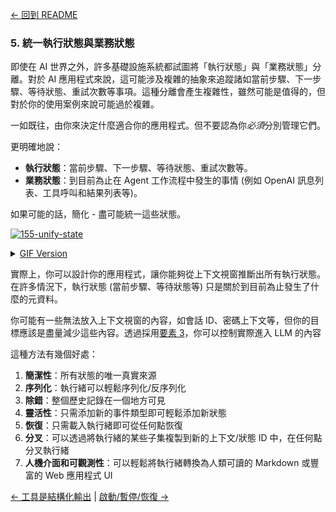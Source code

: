 [← 回到 README](https://github.com/humanlayer/12-factor-agents/blob/main/README.md)

### 5. 統一執行狀態與業務狀態

即使在 AI 世界之外，許多基礎設施系統都試圖將「執行狀態」與「業務狀態」分離。對於 AI 應用程式來說，這可能涉及複雜的抽象來追蹤諸如當前步驟、下一步驟、等待狀態、重試次數等事項。這種分離會產生複雜性，雖然可能是值得的，但對於你的使用案例來說可能過於複雜。

一如既往，由你來決定什麼適合你的應用程式。但不要認為你*必須*分別管理它們。

更明確地說：

- **執行狀態**：當前步驟、下一步驟、等待狀態、重試次數等。
- **業務狀態**：到目前為止在 Agent 工作流程中發生的事情 (例如 OpenAI 訊息列表、工具呼叫和結果列表等)。

如果可能的話，簡化 - 盡可能統一這些狀態。 

[![155-unify-state](https://github.com/humanlayer/12-factor-agents/blob/main/img/155-unify-state-animation.gif)](https://github.com/user-attachments/assets/e5a851db-f58f-43d8-8b0c-1926c99fc68d)


<details>
<summary><a href="https://github.com/humanlayer/12-factor-agents/blob/main/img/155-unify-state-animation.gif">GIF Version</a></summary>

![155-unify-state](https://github.com/humanlayer/12-factor-agents/blob/main/img/155-unify-state-animation.gif)

</details>

實際上，你可以設計你的應用程式，讓你能夠從上下文視窗推斷出所有執行狀態。在許多情況下，執行狀態 (當前步驟、等待狀態等) 只是關於到目前為止發生了什麼的元資料。

你可能有一些無法放入上下文視窗的內容，如會話 ID、密碼上下文等，但你的目標應該是盡量減少這些內容。透過採用[要素 3](https://github.com/humanlayer/12-factor-agents/blob/main/content/factor-03-own-your-context-window.md)，你可以控制實際進入 LLM 的內容

這種方法有幾個好處：

1. **簡潔性**：所有狀態的唯一真實來源
2. **序列化**：執行緒可以輕鬆序列化/反序列化
3. **除錯**：整個歷史記錄在一個地方可見
4. **靈活性**：只需添加新的事件類型即可輕鬆添加新狀態
5. **恢復**：只需載入執行緒即可從任何點恢復
6. **分叉**：可以透過將執行緒的某些子集複製到新的上下文/狀態 ID 中，在任何點分叉執行緒
7. **人機介面和可觀測性**：可以輕鬆將執行緒轉換為人類可讀的 Markdown 或豐富的 Web 應用程式 UI

[← 工具是結構化輸出](https://github.com/humanlayer/12-factor-agents/blob/main/content/factor-04-tools-are-structured-outputs.md) | [啟動/暫停/恢復 →](https://github.com/humanlayer/12-factor-agents/blob/main/content/factor-06-launch-pause-resume.md)
